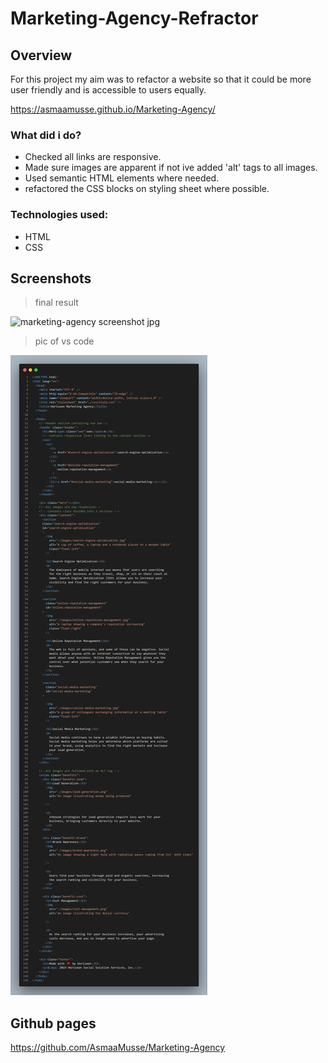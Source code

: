 # Marketing-Agency-Refractor

## Overview

For this project my aim was to refactor a website so that it could be more user friendly and is accessible to users equally.

https://asmaamusse.github.io/Marketing-Agency/

### What did i do?

- Checked all links are responsive.
- Made sure images are apparent if not ive added 'alt' tags to all images.
- Used semantic HTML elements where needed.
- refactored the CSS blocks on styling sheet where possible.

### Technologies used:

- HTML
- CSS

## Screenshots

> final result

![marketing-agency screenshot jpg](./assets/images/marketing-agency-screenshot.jpg)

> pic of vs code

![code](./assets/images/code.png)

## Github pages

https://github.com/AsmaaMusse/Marketing-Agency


